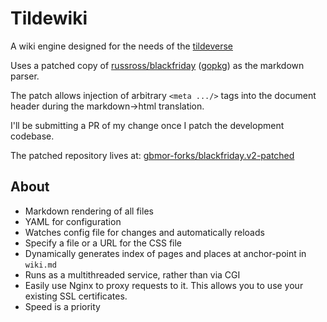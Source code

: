 # Tildewiki

A wiki engine designed for the needs of the [tildeverse](https://tildeverse.org)

Uses a patched copy of [russross/blackfriday](https://github.com/russross/blackfriday) ([gopkg](https://gopkg.in/russross/blackfriday.v2)) as the markdown parser.

The patch allows injection of arbitrary `<meta .../>` tags into the document header during the markdown-&gt;html translation. 

I'll be submitting a PR of my change once I patch the development codebase.

The patched repository lives at: [gbmor-forks/blackfriday.v2-patched](https://github.com/gbmor-forks/blackfriday.v2-patched)

## About

* Markdown rendering of all files
* YAML for configuration
* Watches config file for changes and automatically reloads
* Specify a file or a URL for the CSS file
* Dynamically generates index of pages and places at anchor-point in `wiki.md`
* Runs as a multithreaded service, rather than via CGI
* Easily use Nginx to proxy requests to it. This allows you to use your existing SSL certificates.
* Speed is a priority

